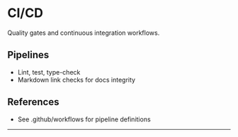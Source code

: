 # CI/CD

Quality gates and continuous integration workflows.

## Pipelines

- Lint, test, type-check
- Markdown link checks for docs integrity

## References

- See .github/workflows for pipeline definitions

---

<!-- Sources to merge (from plan):
- docs/ci-cd-setup.md
- docs/ci-cd-improvements.md
- docs/testing-and-ci.md
-->
